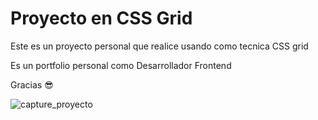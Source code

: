 # Proyecto en CSS Grid
Este es un proyecto personal que realice usando como tecnica CSS grid

Es un portfolio personal como Desarrollador Frontend

Gracias 😎

![capture_proyecto](https://user-images.githubusercontent.com/75954656/118339799-4eac5680-b4f0-11eb-8990-2422fe8ae712.png)
